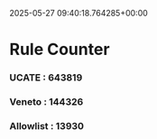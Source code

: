 2025-05-27 09:40:18.764285+00:00
# Rule Counter 
 ### UCATE : 643819

 ### Veneto : 144326

 ### Allowlist : 13930
